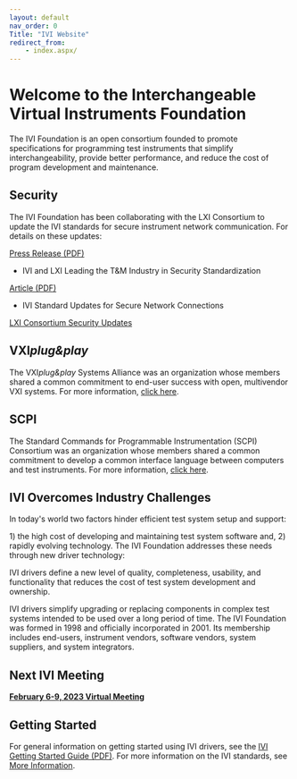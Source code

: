 ```yaml
---
layout: default
nav_order: 0
Title: "IVI Website"
redirect_from: 
    - index.aspx/
---
```


# Welcome to the Interchangeable Virtual Instruments Foundation

The IVI Foundation is an open consortium founded to promote
specifications for programming test instruments that simplify
interchangeability, provide better performance, and reduce the cost of
program development and maintenance.

## Security<span class="style1"> </span>

The IVI Foundation has been collaborating with the LXI Consortium to
update the IVI standards for secure instrument network communication.
For details on these updates:


[Press Release (PDF)](https://lxistandard.org/Documents/News/2022-08_IVI_and_LXI_Press_Release.pdf)

- IVI and LXI Leading the T&M Industry in Security Standardization

[Article (PDF)](https://lxistandard.org/Documents/Articles/IviSecurityFeatures.pdf)


- IVI Standard Updates for Secure Network Connections

[LXI Consortium Security Updates](https://lxistandard.org/)

## VXI*plug&play*<span class="style1"> </span>

The VXI*plug&play* Systems Alliance was an organization whose members
shared a common commitment to end-user success with open, multivendor
VXI systems. For more information, [click here](VXIPlug_Play/Default.html).

## SCPI

The Standard Commands for Programmable Instrumentation (SCPI) Consortium
was an organization whose members shared a common commitment to develop
a common interface language between computers and test instruments. For
more information, [click here](scpi/Default.html).

## IVI Overcomes Industry Challenges

In today's world two factors hinder efficient test system setup and
support:

1\) the high cost of developing and maintaining test system software
and, 2) rapidly evolving technology. The IVI Foundation addresses these
needs through new driver technology:

IVI drivers define a new level of quality, completeness, usability, and
functionality that reduces the cost of test system development and
ownership.

IVI drivers simplify upgrading or replacing components in complex test
systems intended to be used over a long period of time. The IVI
Foundation was formed in 1998 and officially incorporated in 2001. Its
membership includes end-users, instrument vendors, software vendors,
system suppliers, and system integrators.

## Next IVI Meeting

[**February 6-9, 2023 Virtual Meeting**](assets/meetings/2023Feb/Default-FEB2023.html)

## Getting Started

For general information on getting started using IVI drivers, see the
[IVI Getting Started Guide (PDF)](downloads/IVI-GSG-CurrentVersion.pdf).  For more
information on the IVI standards, see [More Information](resources/Default.html).

